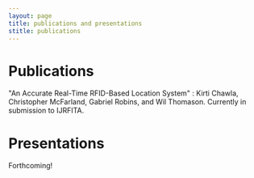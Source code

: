 ```yaml
---
layout: page
title: publications and presentations
stitle: publications
---
```

# Publications

"An Accurate Real-Time RFID-Based Location System"
: Kirti Chawla, Christopher McFarland, Gabriel Robins, and Wil Thomason.
Currently in submission to IJRFITA.

# Presentations

Forthcoming!
